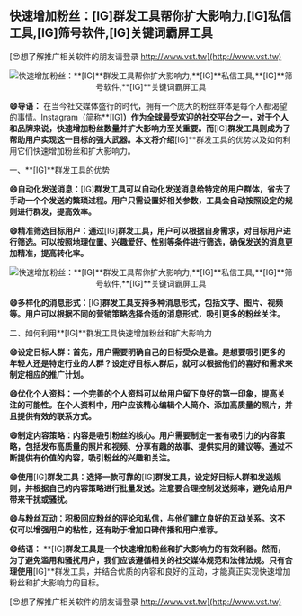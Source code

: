 ## **快速增加粉丝：**[IG]**群发工具帮你扩大影响力,**[IG]**私信工具,**[IG]**筛号软件,**[IG]**关键词霸屏工具**

[😍想了解推广相关软件的朋友请登录 http://www.vst.tw](http://www.vst.tw)

 <center><img src="https://vst.tw/MP4/tuiguang/png/4.png" alt="快速增加粉丝：**[IG]**群发工具帮你扩大影响力,**[IG]**私信工具,**[IG]**筛号软件,**[IG]**关键词霸屏工具"></center>

**😄导语：**
在当今社交媒体盛行的时代，拥有一个庞大的粉丝群体是每个人都渴望的事情。Instagram（简称**[IG]**）作为全球最受欢迎的社交平台之一，对于个人和品牌来说，快速增加粉丝数量并扩大影响力至关重要。而**[IG]**群发工具则成为了帮助用户实现这一目标的强大武器。本文将介绍**[IG]**群发工具的优势以及如何利用它们快速增加粉丝和扩大影响力。

一、**[IG]**群发工具的优势

**😄自动化发送消息：**[IG]**群发工具可以自动化发送消息给特定的用户群体，省去了手动一个个发送的繁琐过程。用户只需设置好相关参数，工具会自动按照设定的规则进行群发，提高效率。**

**😄精准筛选目标用户：通过**[IG]**群发工具，用户可以根据自身需求，对目标用户进行筛选。可以按照地理位置、兴趣爱好、性别等条件进行筛选，确保发送的消息更加精准，提高转化率。**

 <center><img src="https://vst.tw/MP4/tuiguang/png/3.png" alt="快速增加粉丝：**[IG]**群发工具帮你扩大影响力,**[IG]**私信工具,**[IG]**筛号软件,**[IG]**关键词霸屏工具"></center>

**😄多样化的消息形式：**[IG]**群发工具支持多种消息形式，包括文字、图片、视频等。用户可以根据不同的营销策略选择合适的消息形式，吸引更多的粉丝关注。**

二、如何利用**[IG]**群发工具快速增加粉丝和扩大影响力

**😄设定目标人群：首先，用户需要明确自己的目标受众是谁。是想要吸引更多的年轻人还是特定行业的人群？设定好目标人群后，就可以根据他们的喜好和需求来制定相应的推广计划。**

**😄优化个人资料：一个完善的个人资料可以给用户留下良好的第一印象，提高关注的可能性。在个人资料中，用户应该精心编辑个人简介、添加高质量的照片，并且提供有效的联系方式。**

**😄制定内容策略：内容是吸引粉丝的核心。用户需要制定一套有吸引力的内容策略，包括发布高质量的照片和视频、分享有趣的故事、提供实用的建议等。通过不断提供有价值的内容，吸引粉丝的兴趣和关注。**

**😄使用**[IG]**群发工具：选择一款可靠的**[IG]**群发工具，设定好目标人群和发送规则，并根据自己的内容策略进行批量发送。注意要合理控制发送频率，避免给用户带来干扰或骚扰。**

**😄与粉丝互动：积极回应粉丝的评论和私信，与他们建立良好的互动关系。这不仅可以增强用户的粘性，还有助于增加口碑传播和用户推荐。**

**😄结语：**
**[IG]**群发工具是一个快速增加粉丝和扩大影响力的有效利器。然而，为了避免滥用和骚扰用户，我们应该遵循相关的社交媒体规范和法律法规。只有合理使用**[IG]**群发工具，并结合优质的内容和良好的互动，才能真正实现快速增加粉丝和扩大影响力的目标。

[😍想了解推广相关软件的朋友请登录 http://www.vst.tw](http://www.vst.tw)



